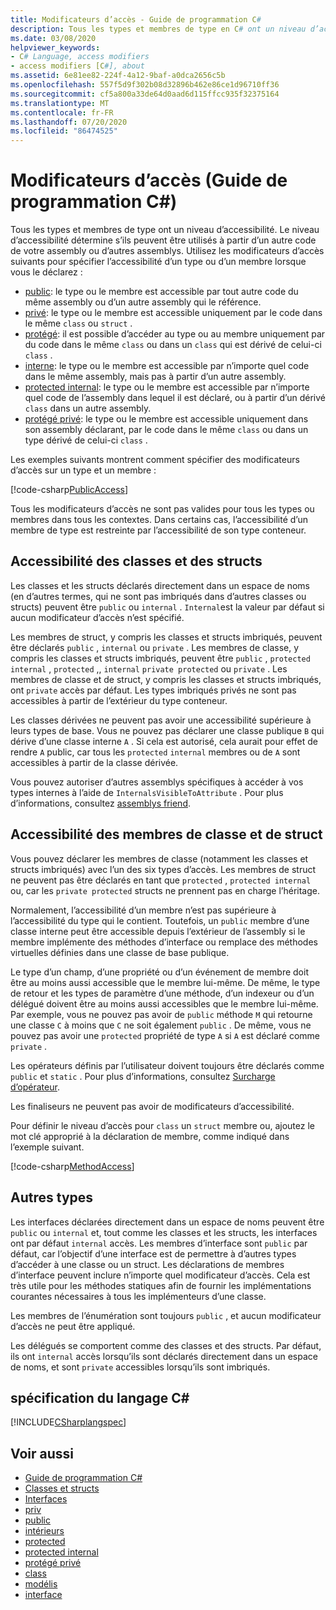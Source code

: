 ```yaml
---
title: Modificateurs d’accès - Guide de programmation C#
description: Tous les types et membres de type en C# ont un niveau d’accessibilité qui détermine s’ils peuvent être utilisés à partir d’un autre code. Passez en revue cette liste de modificateurs d’accès.
ms.date: 03/08/2020
helpviewer_keywords:
- C# Language, access modifiers
- access modifiers [C#], about
ms.assetid: 6e81ee82-224f-4a12-9baf-a0dca2656c5b
ms.openlocfilehash: 557f5d9f302b08d32896b462e86ce1d96710ff36
ms.sourcegitcommit: cf5a800a33de64d0aad6d115ffcc935f32375164
ms.translationtype: MT
ms.contentlocale: fr-FR
ms.lasthandoff: 07/20/2020
ms.locfileid: "86474525"
---
```

# <a name="access-modifiers-c-programming-guide"></a>Modificateurs d’accès (Guide de programmation C#)

Tous les types et membres de type ont un niveau d’accessibilité. Le niveau d’accessibilité détermine s’ils peuvent être utilisés à partir d’un autre code de votre assembly ou d’autres assemblys. Utilisez les modificateurs d’accès suivants pour spécifier l’accessibilité d’un type ou d’un membre lorsque vous le déclarez :

- [public](../../language-reference/keywords/public.md): le type ou le membre est accessible par tout autre code du même assembly ou d’un autre assembly qui le référence.
- [privé](../../language-reference/keywords/private.md): le type ou le membre est accessible uniquement par le code dans le même `class` ou `struct` .
- [protégé](../../language-reference/keywords/protected.md): il est possible d’accéder au type ou au membre uniquement par du code dans le même `class` ou dans un `class` qui est dérivé de celui-ci `class` .
- [interne](../../language-reference/keywords/internal.md): le type ou le membre est accessible par n’importe quel code dans le même assembly, mais pas à partir d’un autre assembly.
- [protected internal](../../language-reference/keywords/protected-internal.md): le type ou le membre est accessible par n’importe quel code de l’assembly dans lequel il est déclaré, ou à partir d’un dérivé `class` dans un autre assembly.
- [protégé privé](../../language-reference/keywords/private-protected.md): le type ou le membre est accessible uniquement dans son assembly déclarant, par le code dans le même `class` ou dans un type dérivé de celui-ci `class` .

Les exemples suivants montrent comment spécifier des modificateurs d’accès sur un type et un membre :

[!code-csharp[PublicAccess](~/samples/snippets/csharp/objectoriented/accessmodifiers.cs#PublicAccess)]

Tous les modificateurs d’accès ne sont pas valides pour tous les types ou membres dans tous les contextes. Dans certains cas, l’accessibilité d’un membre de type est restreinte par l’accessibilité de son type conteneur.

## <a name="class-and-struct-accessibility"></a>Accessibilité des classes et des structs  

Les classes et les structs déclarés directement dans un espace de noms (en d’autres termes, qui ne sont pas imbriqués dans d’autres classes ou structs) peuvent être `public` ou `internal` . `Internal`est la valeur par défaut si aucun modificateur d’accès n’est spécifié.  

Les membres de struct, y compris les classes et structs imbriqués, peuvent être déclarés `public` , `internal` ou `private` . Les membres de classe, y compris les classes et structs imbriqués, peuvent être `public` , `protected internal` , `protected` ,, `internal` `private protected` ou `private` . Les membres de classe et de struct, y compris les classes et structs imbriqués, ont `private` accès par défaut. Les types imbriqués privés ne sont pas accessibles à partir de l’extérieur du type conteneur.

Les classes dérivées ne peuvent pas avoir une accessibilité supérieure à leurs types de base. Vous ne pouvez pas déclarer une classe publique `B` qui dérive d’une classe interne `A` . Si cela est autorisé, cela aurait pour effet de rendre `A` public, car tous les `protected` `internal` membres ou de `A` sont accessibles à partir de la classe dérivée.

Vous pouvez autoriser d’autres assemblys spécifiques à accéder à vos types internes à l’aide de `InternalsVisibleToAttribute` . Pour plus d’informations, consultez [assemblys friend](../../../standard/assembly/friend.md).

## <a name="class-and-struct-member-accessibility"></a>Accessibilité des membres de classe et de struct  

Vous pouvez déclarer les membres de classe (notamment les classes et structs imbriqués) avec l’un des six types d’accès. Les membres de struct ne peuvent pas être déclarés en tant que `protected` , `protected internal` ou, car les `private protected` structs ne prennent pas en charge l’héritage.

Normalement, l’accessibilité d’un membre n’est pas supérieure à l’accessibilité du type qui le contient. Toutefois, un `public` membre d’une classe interne peut être accessible depuis l’extérieur de l’assembly si le membre implémente des méthodes d’interface ou remplace des méthodes virtuelles définies dans une classe de base publique.

Le type d’un champ, d’une propriété ou d’un événement de membre doit être au moins aussi accessible que le membre lui-même. De même, le type de retour et les types de paramètre d’une méthode, d’un indexeur ou d’un délégué doivent être au moins aussi accessibles que le membre lui-même. Par exemple, vous ne pouvez pas avoir de `public` méthode `M` qui retourne une classe `C` à moins que `C` ne soit également `public` . De même, vous ne pouvez pas avoir une `protected` propriété de type `A` si `A` est déclaré comme `private` .

Les opérateurs définis par l’utilisateur doivent toujours être déclarés comme `public` et `static` . Pour plus d’informations, consultez [Surcharge d’opérateur](../../language-reference/operators/operator-overloading.md).

Les finaliseurs ne peuvent pas avoir de modificateurs d’accessibilité.

Pour définir le niveau d’accès pour `class` un `struct` membre ou, ajoutez le mot clé approprié à la déclaration de membre, comme indiqué dans l’exemple suivant.

[!code-csharp[MethodAccess](~/samples/snippets/csharp/objectoriented/accessmodifiers.cs#MethodAccess)]

## <a name="other-types"></a>Autres types

Les interfaces déclarées directement dans un espace de noms peuvent être `public` ou `internal` et, tout comme les classes et les structs, les interfaces ont par défaut `internal` accès. Les membres d’interface sont `public` par défaut, car l’objectif d’une interface est de permettre à d’autres types d’accéder à une classe ou un struct. Les déclarations de membres d’interface peuvent inclure n’importe quel modificateur d’accès. Cela est très utile pour les méthodes statiques afin de fournir les implémentations courantes nécessaires à tous les implémenteurs d’une classe.

Les membres de l’énumération sont toujours `public` , et aucun modificateur d’accès ne peut être appliqué.

Les délégués se comportent comme des classes et des structs. Par défaut, ils ont `internal` accès lorsqu’ils sont déclarés directement dans un espace de noms, et sont `private` accessibles lorsqu’ils sont imbriqués.

## <a name="c-language-specification"></a>spécification du langage C#

[!INCLUDE[CSharplangspec](~/includes/csharplangspec-md.md)]  

## <a name="see-also"></a>Voir aussi

- [Guide de programmation C#](../index.md)
- [Classes et structs](./index.md)
- [Interfaces](../interfaces/index.md)
- [priv](../../language-reference/keywords/private.md)
- [public](../../language-reference/keywords/public.md)
- [intérieurs](../../language-reference/keywords/internal.md)
- [protected](../../language-reference/keywords/protected.md)
- [protected internal](../../language-reference/keywords/protected-internal.md)
- [protégé privé](../../language-reference/keywords/private-protected.md)
- [class](../../language-reference/keywords/class.md)
- [modélis](../../language-reference/builtin-types/struct.md)
- [interface](../../language-reference/keywords/interface.md)
